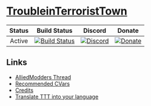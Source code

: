 # [TroubleinTerroristTown](http://csgottt.com/)


| Status | Build Status | Discord | Donate |
|:------:|:------------:|:-------:|:------:|
| Active | [![Build Status](https://travis-ci.org/Bara/TroubleinTerroristTown.svg?branch=master)](https://travis-ci.org/Bara/TroubleinTerroristTown) | [![Discord](https://img.shields.io/discord/388685157286019072.svg)](https://discord.gg/eCsqjcD) | [![Donate](https://liberapay.com/assets/widgets/donate.svg)](https://liberapay.com/Bara/donate) |

## Links
- [AlliedModders Thread](https://forums.alliedmods.net/showthread.php?t=273960)
- [Recommended CVars](https://github.com/Bara/TroubleinTerroristTown/blob/master/CVARS.txt)
- [Credits](https://github.com/Bara/TroubleinTerroristTown/blob/master/CREDITS.md)
- [Translate TTT into your language](http://translator.mitchdempsey.com/sourcemod_plugins/158)
